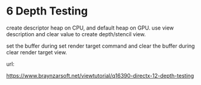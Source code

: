 # 6 Depth Testing

create descriptor heap on CPU, and default heap on GPU. use view description and clear value to create depth/stencil view.

set the buffer during set render target command and clear the buffer during clear render target view.


url: 

https://www.braynzarsoft.net/viewtutorial/q16390-directx-12-depth-testing